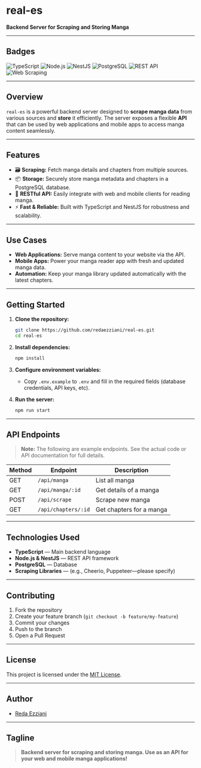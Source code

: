 # real-es

**Backend Server for Scraping and Storing Manga**

---

## Badges

![TypeScript](https://img.shields.io/badge/TypeScript-3178c6?logo=typescript&logoColor=white)
![Node.js](https://img.shields.io/badge/Node.js-339933?logo=node.js&logoColor=white)
![NestJS](https://img.shields.io/badge/NestJS-E0234E?logo=nestjs&logoColor=white)
![PostgreSQL](https://img.shields.io/badge/PostgreSQL-4169E1?logo=postgresql&logoColor=white)
![REST API](https://img.shields.io/badge/REST%20API-ff9800?logo=api&logoColor=white)
![Web Scraping](https://img.shields.io/badge/Web%20Scraping-4caf50?logo=code&logoColor=white)

---

## Overview

`real-es` is a powerful backend server designed to **scrape manga data** from various sources and **store** it efficiently. The server exposes a flexible **API** that can be used by web applications and mobile apps to access manga content seamlessly.

---

## Features

- 🗃️ **Scraping:** Fetch manga details and chapters from multiple sources.
- 📦 **Storage:** Securely store manga metadata and chapters in a PostgreSQL database.
- 🔗 **RESTful API:** Easily integrate with web and mobile clients for reading manga.
- ⚡ **Fast & Reliable:** Built with TypeScript and NestJS for robustness and scalability.

---

## Use Cases

- **Web Applications:** Serve manga content to your website via the API.
- **Mobile Apps:** Power your manga reader app with fresh and updated manga data.
- **Automation:** Keep your manga library updated automatically with the latest chapters.

---

## Getting Started

1. **Clone the repository:**
   ```bash
   git clone https://github.com/redaezziani/real-es.git
   cd real-es
   ```

2. **Install dependencies:**
   ```bash
   npm install
   ```

3. **Configure environment variables:**
   - Copy `.env.example` to `.env` and fill in the required fields (database credentials, API keys, etc).

4. **Run the server:**
   ```bash
   npm run start
   ```

---

## API Endpoints

> **Note:** The following are example endpoints. See the actual code or API documentation for full details.

| Method | Endpoint            | Description                |
|--------|---------------------|----------------------------|
| GET    | `/api/manga`        | List all manga             |
| GET    | `/api/manga/:id`    | Get details of a manga     |
| POST   | `/api/scrape`       | Scrape new manga           |
| GET    | `/api/chapters/:id` | Get chapters for a manga   |

---

## Technologies Used

- **TypeScript** — Main backend language
- **Node.js & NestJS** — REST API framework
- **PostgreSQL** — Database
- **Scraping Libraries** — (e.g., Cheerio, Puppeteer—please specify)

---

## Contributing

1. Fork the repository
2. Create your feature branch (`git checkout -b feature/my-feature`)
3. Commit your changes
4. Push to the branch
5. Open a Pull Request

---

## License

This project is licensed under the [MIT License](LICENSE).

---

## Author

- [Reda Ezziani](https://github.com/redaezziani)

---

## Tagline

> **Backend server for scraping and storing manga. Use as an API for your web and mobile manga applications!**
